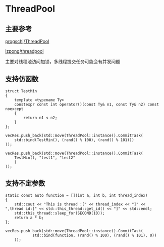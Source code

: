 # ThreadPool

## 主要参考
[progschj/ThreadPool](https://github.com/progschj/ThreadPool)

[lzpong/threadpool](https://github.com/lzpong/threadpool)

主要对线程池访问加锁，多线程提交任务可能会有并发问题

## 支持仿函数
```
struct TestMin
{
	template <typename Ty>
	constexpr const int operator()(const Ty& n1, const Ty& n2) const noexcept
	{
		return n1 < n2;
	}
};

vecRes.push_back(std::move(ThreadPool::instance().CommitTask(
	std::bind(TestMin(), (rand() % 100), (rand() % 101)))
));

vecRes.push_back(std::move(ThreadPool::instance().CommitTask(
	TestMin(), "test1", "test2"
	)
));
```
## 支持不定参数
```
static const auto function = [](int a, int b, int thread_index)
{
	std::cout << "This is thread :[" << thread_index << "]" << ",thread id:[" << std::this_thread::get_id() << "]" << std::endl;
	std::this_thread::sleep_for(SECOND(10));
	return a * b;
};

vecRes.push_back(std::move(ThreadPool::instance().CommitTask(
			std::bind(function, (rand() % 100), (rand() % 101), 0))
	));
```
